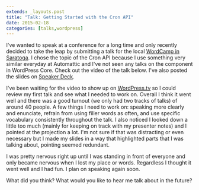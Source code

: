 ```yaml
---
extends: _layouts.post
title: "Talk: Getting Started with the Cron API"
date: 2015-02-18
categories: [talks,wordpress]
---
```

I've wanted to speak at a conference for a long time and only recently decided to take the leap by submitting a talk for the local [WordCamp in Saratoga](http://saratoga.wordcamp.org/2014/). I chose the topic of the Cron API because I use something very similar everyday at Automattic and I've not seen any talks on the component in WordPress Core. Check out the video of the talk below. I've also posted the slides on [Speaker Deck](https://speakerdeck.com/jrtashjian/getting-started-with-the-cron-api).

<!-- [video width="1280" height="720" mp4="//jrtashjian.com/wp-content/uploads/2015/02/wc-toga-12-getting-started-with-cron_hd.mp4"][/video] -->

I've been waiting for the video to show up on [WordPress.tv](http://wordpress.tv/2015/01/20/jr-tashjian-getting-started-with-the-cron-api/) so I could review my first talk and see what I needed to work on. Overall I think it went well and there was a good turnout (we only had two tracks of talks) of around 40 people. A few things I need to work on: speaking more clearly and enunciate, refrain from using filler words as often, and use specific vocabulary consistently throughout the talk. I also noticed I looked down a little too much (mainly for keeping on track with my presenter notes) and I pointed at the projection a lot. I'm not sure if that was distracting or even necessary but I made my slides in a way that highlighted parts that I was talking about, pointing seemed redundant.

I was pretty nervous right up until I was standing in front of everyone and only became nervous when I lost my place or words. Regardless I thought it went well and I had fun. I plan on speaking again soon.

What did you think? What would you like to hear me talk about in the future?